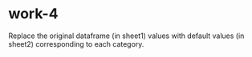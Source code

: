# work-4
Replace the original dataframe (in sheet1) values with default values (in sheet2) corresponding to each category.
